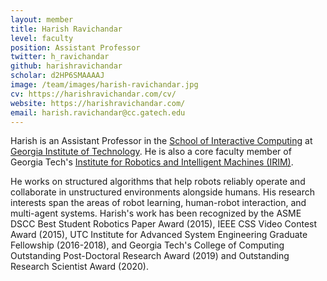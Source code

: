 ```yaml
---
layout: member
title: Harish Ravichandar
level: faculty
position: Assistant Professor
twitter: h_ravichandar
github: harishravichandar
scholar: d2HP6SMAAAAJ
image: /team/images/harish-ravichandar.jpg
cv: https://harishravichandar.com/cv/
website: https://harishravichandar.com/
email: harish.ravichandar@cc.gatech.edu
---
```


Harish is an Assistant Professor in the [School of Interactive Computing](https://ic.gatech.edu/) at [Georgia Institute of Technology](https://gatech.edu/). He is also a core faculty member of Georgia Tech's [Institute for Robotics and Intelligent Machines (IRIM)](https://research.gatech.edu/robotics).

He works on structured algorithms that help robots reliably operate and collaborate in unstructured environments alongside humans. His research interests span the areas of robot learning, human-robot interaction, and multi-agent systems. Harish's work has been recognized by the ASME DSCC Best Student Robotics Paper Award (2015), IEEE CSS Video Contest Award (2015), UTC Institute for Advanced System Engineering Graduate Fellowship (2016-2018), and Georgia Tech's College of Computing Outstanding Post-Doctoral Research Award (2019) and Outstanding Research Scientist Award (2020).
